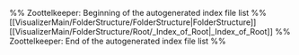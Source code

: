 %% Zoottelkeeper: Beginning of the autogenerated index file list  %%
 [[VisualizerMain/FolderStructure/FolderStructure|FolderStructure]]
 [[VisualizerMain/FolderStructure/Root/_Index_of_Root|_Index_of_Root]]
%% Zoottelkeeper: End of the autogenerated index file list  %%
